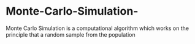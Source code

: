 # Monte-Carlo-Simulation-
Monte Carlo Simulation is a computational algorithm which works on the principle that a random sample from the population 
